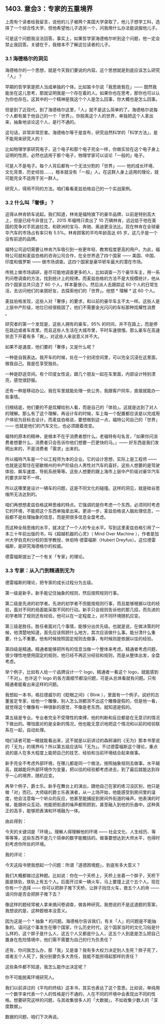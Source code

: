 ## 1403. 意会3：专家的五重境界

上周有个读者给我留言，说他的儿子被两个美国大学录取了，他儿子想学工科，选择了一个综合性大学，但他希望他儿子选另一个，问我用什么办法能说服他儿子。

可是这个问题我没法回答。事实上，如果哲学家海德格尔听到这个问题，他一定会禁止我回答。关键在于，我根本不了解这位读者的儿子。

### 3.1 海德格尔的洞见

海德格尔的一个思想，就是今天我们要说的内容。这个思想就是到底应该怎么研究「人」？

早期的哲学家是把人当成单独的个体。比如笛卡尔说「我思故我在」—— 既然我能坐在这儿思考，那就证明我是一个存在着的人。如果你也在思考，那你也可以认为你也存在。这其中的一个精神是我这个个人是怎么回事，你大概也是怎么回事。

但是到了近现代，到了海德格尔这里，「人」就不是这么简单的了。海德格尔说每个人都有属于他自己的一个「世界」，你脱离这个人的世界，单独把这个人拿出来，抽象地谈论这个人，是行不通的。

这句话，非常非常厉害。海德格尔等于是宣布，研究自然科学的「科学方法」，是不能用来研究人的！

比如物理学家研究电子，这个电子和那个电子完全一样，你做实验在这个电子身上证明的性质，必然也适用于那个电子，物理学家可以谈论「一般的」电子。

可是人不是电子。每个人背后都有一个无法分割的「世界」—— 他的成长环境、文化背景、历史经验……，根本就没有「一般」人。在这群人身上适用的理论，就可能完全不适用于另一群人。

研究人，得用不同的方法。咱们看看麦兹伯格自己的一个实战案例。

### 3.2 什么叫「奢侈」？

这得从林肯轿车说起。我们知道，林肯是福特旗下的豪华品牌，以前是特别高大上，但是已经今非昔比了。2015 年福特只卖出了 10 万辆林肯，远远低于他在美国的竞争对手凯迪拉克，和欧洲的宝马、奔驰、奥迪更没法比。现在林肯在全球豪华汽车的市场占有率只有 5.5%。林肯顾客的平均年龄高达 65 岁。这几乎是一个没有前途的品牌。

福特公司迫切需要让林肯汽车吸引到一些更年轻、教育程度更高的用户。为此，福特公司就和麦兹伯格的咨询公司合作，在全世界选了四个国家 —— 美国、中国、印度和俄罗斯 —— 做市场调查。这四个国家是豪华轿车最大的潜在市场。

传统上做市场调研，是尽可能地调查更多的人，比如调查一万个豪华车主，用一系列问卷调查的方法，找到统计上的规律。而麦兹伯格的方法不是大规模统计，他从四个国家总共只选了 60 个人，样本量很小。然后派人去跟踪这 60 个人的日常生活，去访问他们的亲朋好友，去探索他们的「世界」。他想 * 理解 * 这 60 个人。

麦兹伯格发现，这些人对「奢侈」的要求，和以前的豪华车主不太一样。这些人是上层中产阶级，地位已经很稳固了，他们不需要金光闪闪的车标那种炫耀性消费 。

研究者的第一个发现是，这些人拥有的豪车，95% 的时间，并不在路上，而是停在路边或者车库里。而且这些人生活在大城市里，平时车速很慢。那么豪车在高速状态下开着有多「爽」，对这些人来说意义并不大。

如果不是速度，他们要的「奢侈」又是什么呢？

一种是自我表达。我开车的时候，处在一个封闭空间里，可以完全沉浸在这里面，做我自己。我是在享受独处。

一种是舒适空间。有个印度女性说，跟几个朋友一起在车里面，内部设计特别漂亮，感觉很舒服。

还有一种是移动办公。我在车里就能处理一些公务，我跟客户同车，直接就能办一些事情。

归根结底，他们要的不是炫耀给别人看，而是自己的「体验」。这就是达到了对人的理解。那么有了这个理解，再设计车的时候，车上每一个配置都应该是以完成用户体验为目标去设计。而麦兹伯格说，要想做到这一点，福特公司自己的「世界」—— 也就是他们的汽车文化，也必须跟着改变。

福特的原本的精神，是根本不在乎消费者想什么。老福特有句名言，「如果你问消费者想要什么，消费者只会告诉你他们想要一匹更快的马。」—— 好东西是我们发明出来的，不是消费者「需求」出来的。

所以福特汽车是一个以工程师为本的企业。它的设计思想，实际上是工程师 —— 也就是这帮住在密歇根州的中产阶级白人男性对汽车的喜好。这些人想要的是驾驶体验、飙车速度、导航系统等等。这些人想要的跟上海市上层中产阶级对豪华汽车的要求非常不一样。

所以这哪里是设计一辆车的问题，这是不同文化的碰撞。这样的洞见，就是硅谷思维所无法达到的。

咱们再想想麦兹伯格这种思维的特点。它强调的是你考虑一个东西，必须同时考虑它的环境，不能把这个东西单独拿出来。更进一步，麦兹伯格说人脑处理信息，一般都不是处理抽象的信息，而是把很多信息全盘考虑。

而这种全局思维的水平，就决定了一个人的专业水平。写到这里麦兹伯格引用了一本三十年前出版的书，叫《超越机器的心灵》（ Mind Over Machine ），作者是加州大学伯克利分校的哲学教授，休伯特·德雷福斯（Hubert Dreyfus）。这位德雷福斯，是研究海德格尔的权威。

德雷福斯提出了一个有关「专家」的理论。

### 3.3 专家：从入门到精通到无为

德雷福斯的理论，把专家的成长过程分为五级。

第一级是新手。新手能记住抽象的规则，然后按照规则行事。

第二级是先进的初学者。先进的初学者不但能按规则行事，而且能够根据以往的经验，面对不同的局面能采取不同的行动。新手只会规则告诉他的那几招，而先进的初学者除了规则还有经验，他可以在一定程度上，对不同环境随机应变。

第三级是胜任。胜任者面对几个事情，能够分出优先级。也就是说，在做决策的时候，他清楚地知道，首先应该照顾什么地方，其次应该做什么事。能分清什么重要，什么不重要。他有时候按照固定规则去做事，有时候则是依据以往的经验。

第四级是精通。精通者能够把所有的信息当做一个整体来考虑。精通者考虑问题，很少理性地使用固定的规则，他已经不再区分经验和规则，而是从整体出发，全盘考虑。

举个例子，比如有人给一个品牌设计一个 logo，精通者一看这个 logo，就能感到「不对」。也许这个 logo 的各方面细节都没问题，可是从总体看就有问题。只有精通者能看出来这样的问题。

我想起一本书，格拉德威尔的《眨眼之间》（ Blink ），里面有一个例子。说好的古董鉴定专家，给他一个雕像，别人怎么测都测不出这个雕像是假的，但是他一看，就觉得这个雕像有一种很新的感觉，不像是老东西，就知道是假的。

第五级是专业。专业者完全不受理性的束缚，他的判断和反应都是在无意识的情况下做出的。哪怕面对的是全新的情况，他也能无意识地把这个情况和以前的经验联系在一起，自动处理。

咱们读者可能一眼就能看出来，这不就是以前讲过的森舸澜的《无为》那本书里说的「无为」的境界吗？所以第五级应该叫「无为」。不过德雷福斯这个理论，重点说的是人在多大程度上能把自己的技艺、经验和当前环境结合起来做事。

新手完全不考虑外部环境，在哪儿都是同一个做法，按照抽象规则去做事。水平越高，就越能将外部环境作为变量，把以往的经验都考虑进去，到了最后就能达到存乎一心的境界，随机应变。

再举个例子，爵士乐。新手在舞台上的演出，跟他自己在家的练习没区别，他只是做「对」而已。大师级的爵士乐表演者，从一上场开始，他能感受到房间里的温度，他会注意每一个听众的反应，他甚至能捕捉到房间外街道的噪声。他表演的时候，能跟听众互动，他能把街道的噪声都照顾到，甚至融入到他的乐曲中。这种真正的高手，能够把表演和环境融为一体。

由此得到：

今天的关键词是「环境」。理解人得理解他的环境 —— 社会文化、人生经历、等等等等，这些东西不是几个简单的数字能概括的。做事要想达到大师水平，也得时刻考虑你所处的环境。

我的评论：

今天这段书使我想起一个问题：所谓「道德困境题」，到底有多大意义？

我们大概都做过这种题。比如说：你在一个天桥上，天桥上坐着一个胖子，天桥下面是铁轨，铁轨上有五个人。后面开过来一辆火车，马上要撞上这个五个人。现在你有一个选择 —— 你可以把胖子推下天桥，让胖子挡住火车，救五个人的命 —— 请问你是否会把胖子推下去？

像这样的题经常被人拿来搞问卷调查，做各种研究。我想说的不是这道题的答案，我想说的是，这种题根本没意义。

因为这是一个 * 抽象 * 的问题。海德格尔告诉我们，有关「人」的问题是不能抽象的。请问这个事发生在哪个国家，什么历史时代，这个国家当时的文化习俗是什么样的，这个胖子是什么人，这五个人又都是什么人，这五个人到底是怎么把自己置身在危险情境中，他们需不需要为自己的行为负责任？

还有，你问我怎么办，那「我」又是谁？我有多大权力决定别人生死？胖子死了，或者五个人死了，我分别要负多大责任，我能不能担得起那样的责任？

这些条件都不知道，我怎么能作出决定呢？

你不可能脱离环境研究人。

我们以前讲过的《平均的终结》这本书，其实也表达了这个意思。比如说，单纯用一个数字来代表一个人的性格是行不通的，人在不同的环境中会表现出不同的性格。想要研究这样的问题，与其收集很多人的「大数据」，不如收集少数人的「深度数据」。

数据的问题，咱们下次再说。